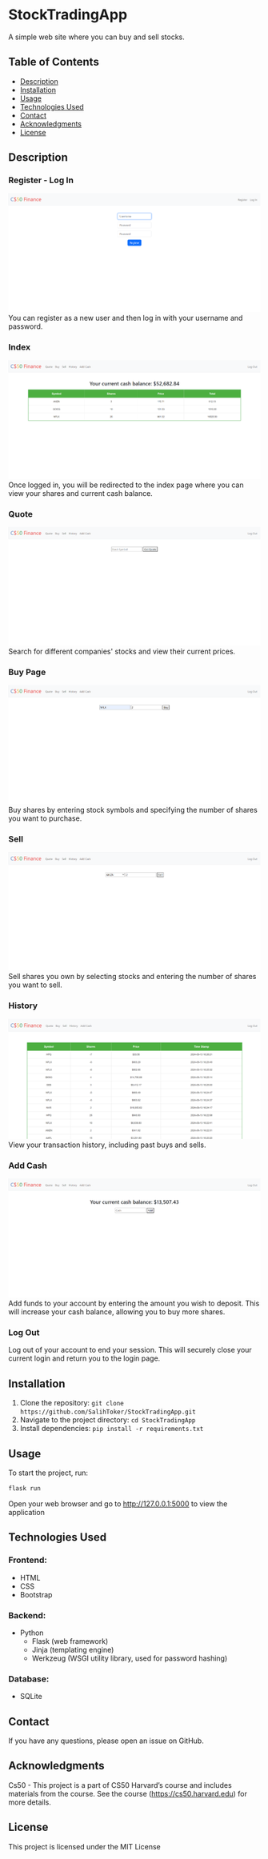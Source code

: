 # StockTradingApp

A simple web site where you can buy and sell stocks.

## Table of Contents
- [Description](#description)
- [Installation](#installation)
- [Usage](#usage)
- [Technologies Used](#Technologies-Used)
- [Contact](#contact)
- [Acknowledgments](#acknowledgments)
- [License](#license)


## Description

### Register - Log In
![](Readme_Files/register.png)
You can register as a new user and then log in with your username and password.
### Index
![](Readme_Files/index.png)
Once logged in, you will be redirected to the index page where you can view your shares and current cash balance.
### Quote
![](Readme_Files/quote.png)
Search for different companies' stocks and view their current prices.
### Buy Page
![](Readme_Files/buy.png)
Buy shares by entering stock symbols and specifying the number of shares you want to purchase.
### Sell
![](Readme_Files/sell.png)
Sell shares you own by selecting stocks and entering the number of shares you want to sell.
### History
![](Readme_Files/history.png)
View your transaction history, including past buys and sells.
### Add Cash
![](Readme_Files/addcash.png)
Add funds to your account by entering the amount you wish to deposit. This will increase your cash balance, allowing you to buy more shares.
### Log Out
Log out of your account to end your session. This will securely close your current login and return you to the login page.

## Installation

1. Clone the repository: `git clone https://github.com/SalihToker/StockTradingApp.git`
2. Navigate to the project directory: `cd StockTradingApp`
3. Install dependencies: `pip install -r requirements.txt`

## Usage

To start the project, run:

```bash
flask run
```
Open your web browser and go to http://127.0.0.1:5000 to view the application

## Technologies Used

### Frontend:
- HTML
- CSS
- Bootstrap

### Backend:
- Python
  - Flask (web framework)
  - Jinja (templating engine)
  - Werkzeug (WSGI utility library, used for password hashing)

### Database:
- SQLite

## Contact
If you have any questions, please open an issue on GitHub.

## Acknowledgments
Cs50 - This project is a part of CS50 Harvard’s course and includes materials from the course. See the course (https://cs50.harvard.edu) for more details.

## License
This project is licensed under the MIT License


